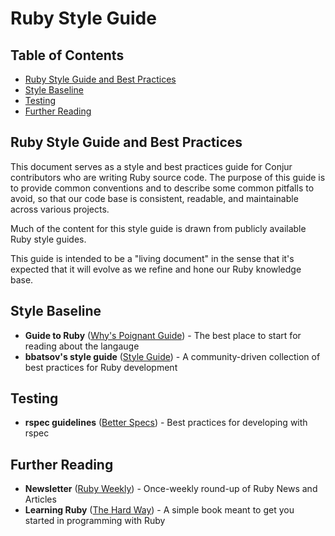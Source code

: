 # Ruby Style Guide

## Table of Contents
- [Ruby Style Guide and Best Practices](#ruby-style-guide-and-best-practices)
- [Style Baseline](#style-baseline)
- [Testing](#testing)
- [Further Reading](#further-reading)

## Ruby Style Guide and Best Practices

This document serves as a style and best practices guide for Conjur contributors who are writing
Ruby source code. The purpose of this guide is to provide common conventions and to describe some
common pitfalls to avoid, so that our code base is consistent, readable, and maintainable across
various projects.

Much of the content for this style guide is drawn from publicly available Ruby style guides.

This guide is intended to be a "living document" in the sense that it's expected that it will evolve
as we refine and hone our Ruby knowledge base.

## Style Baseline
- **Guide to Ruby** ([Why's Poignant Guide](http://poignant.guide/)) - The best place to start for
  reading about the langauge
- **bbatsov's style guide** ([Style Guide](https://github.com/bbatsov/ruby-style-guide)) - A
  community-driven collection of best practices for Ruby development

## Testing
- **rspec guidelines** ([Better Specs](http://www.betterspecs.org/)) - Best practices for developing
  with rspec

## Further Reading
- **Newsletter** ([Ruby Weekly](http://rubyweekly.com/)) - Once-weekly round-up of Ruby News and
  Articles 
- **Learning Ruby** ([The Hard Way](https://learnrubythehardway.org/book/)) - A simple book meant to
  get you started in programming with Ruby
